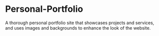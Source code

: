 # Personal-Portfolio
A thorough personal portfolio site that showcases projects and services, and uses images and backgrounds to enhance the look of the website.
